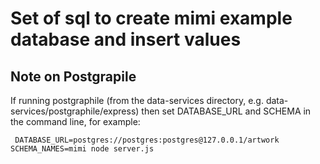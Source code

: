# Set of sql to create mimi example database and insert values

## Note on Postgrapile

If running postgraphile (from the data-services directory, e.g. data-services/postgraphile/express) then set DATABASE_URL and SCHEMA in the command line, for example:

```
 DATABASE_URL=postgres://postgres:postgres@127.0.0.1/artwork SCHEMA_NAMES=mimi node server.js
```

